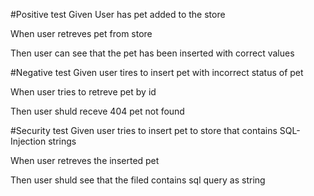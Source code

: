 #Positive test
Given User has pet added to the store

When user retreves pet from store

Then user can see that the pet has been inserted with correct values

#Negative test
Given user tires to insert pet with incorrect status of pet

When user tries to retreve pet by id

Then user shuld receve 404 pet not found

#Security test
Given user tries to insert pet to store that contains SQL-Injection strings

When user retreves the inserted pet

Then user shuld see that the filed contains sql query as string

